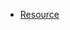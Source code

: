 * [Resource](http://speech.ee.ntu.edu.tw/~tlkagk/courses_ML20.html?fbclid=IwAR1gwQxApS8-HYs7O97c4-VDAIWe20U5qC4j7DVGwmc3mjrh499Z21N_qEI)
